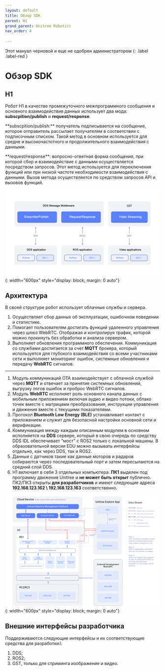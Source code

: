 ```yaml
---
layout: default
title: Обзор SDK
parent: H1
grand_parent: Unitree Robotics
nav_order: 4

---
```


Этот мануал черновой и еще не одобрен администратором
{: .label .label-red }

# Обзор SDK

## H1

Робот H1 в качестве промежуточного межпрограммного сообщения и основного взаимодействия данных использует два мода: **subscpition/publish** и **request/response**.
<p>**subscpition/publish:** получатель подписывается на сообщение, которое отправитель рассылает получателям в соответствии с подписочным списком. Такой метод в основном используется для средне и высокочастотного и продолжительного взаимодействия с данными.</p>
<p>**request/response**: вопросно-ответная форма сообщения, при которой сбор и взаимодействие с данными осуществляется посредством запросов. Этот метод используется для переключения функций или при низкой частоте необходимости взаимодействия с данными.
Вызов метода осуществляется по средством запросов API и вызовов функций.</p>
 
![api](/assets/images/sdk1.png){: width="600px" style="display: block; margin: 0 auto"}

## Архитектура
 
В своей структуре робот использует облачные службы и сервера.

1.	Осуществляет сбор данных об эксплуатации, ошибочном поведении и статистике.
2.	Помогает пользователям достигать функций удаленного управления через шлюз WebRTC. Отображая и контролируя трафик, которой можно прокинуть без обработки и анализа сервером.
3.	Выполняет обновления программного обеспечения.
Коммуникация со службами достигается за счет **MQTT** брокера, который используется для глубокого взаимодействия со всеми участниками сети и выполняет мониторинг ошибок, системные обновления и передачу **WebRTC** сигналов.
---
1.	Модуль коммуникаций OTA взаимодействует с облачной службой через **MQTT** и отвечает за принятие системных обновлений, выгрузку логов ошибок и проброс WebRTC сигналов.
2.	Модуль **WebRTC** исполняет роль основного канала данных с мобильным приложением включая аудио и видео потоки, облако точек вместе с матрицами преобразования, инструкции управления и движения вместе с текущими показателями.
3.	Протокол **Bluetooth Low Energy (BLE)** устанавливает контакт с приложением и служит для безопасной настройки основной сети и верификации.
4.	Коммуникация между каждым описанным модулем в основном исполняется на **DDS** сервере, который в свою очередь по средству DDS IDL обеспечивает “мост” с ROS2 только с локальной машины. В образовательной версии EDU можно вызывать интерфейсы отдельно, как через DDS, так и ROS2.
5.	Данные с датчиков такие как данные моторов и радаров собираются через последовательный порт и затем пересылаются на средний слой DDS.
6.	H1 включает в себя 3 отдельных компьютера. **ПК1** выделен под программу движения Unitree и **не может быть открыт** публично. ПК2/ПК3 открыты **для разработчиков** и имеют следующие адреса **192.168.123.162 \ 192.168.123.163** соответственно.

![H1_architecture](/assets/images/sdk2.png){: width="600px" style="display: block; margin: 0 auto"}

## Внешние интерфейсы разработчика

Поддерживаются следующие интерфейсы и их соответствующие средства для разработки:\
1.	DDS;
2.	ROS2;
3.	GST, только для стриминга изображение и видео.

